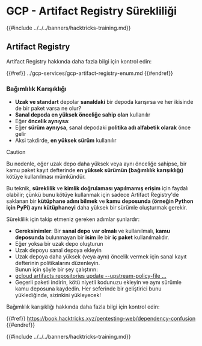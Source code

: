 # GCP - Artifact Registry Sürekliliği

{{#include ../../../banners/hacktricks-training.md}}

## Artifact Registry

Artifact Registry hakkında daha fazla bilgi için kontrol edin:

{{#ref}}
../gcp-services/gcp-artifact-registry-enum.md
{{#endref}}

### Bağımlılık Karışıklığı

- **Uzak ve standart** depolar **sanaldaki** bir depoda karışırsa ve her ikisinde de bir paket varsa ne olur?
- **Sanal depoda en yüksek önceliğe sahip olan** kullanılır
- Eğer **öncelik aynıysa**:
- Eğer **sürüm** **aynıysa**, sanal depodaki **politika adı alfabetik olarak** önce gelir
- Aksi takdirde, **en yüksek sürüm** kullanılır

> [!CAUTION]
> Bu nedenle, eğer uzak depo daha yüksek veya aynı önceliğe sahipse, bir kamu paket kayıt defterinde **en yüksek sürümün (bağımlılık karışıklığı)** kötüye kullanılması mümkündür.

Bu teknik, **süreklilik** ve **kimlik doğrulaması yapılmamış erişim** için faydalı olabilir; çünkü bunu kötüye kullanmak için sadece Artifact Registry'de saklanan bir **kütüphane adını bilmek** ve **kamu deposunda (örneğin Python için PyPi) aynı kütüphaneyi** daha yüksek bir sürümle oluşturmak gerekir.

Süreklilik için takip etmeniz gereken adımlar şunlardır:

- **Gereksinimler**: Bir **sanal depo** **var olmalı** ve kullanılmalı, **kamu deposunda** bulunmayan bir **isim** ile bir **iç paket** kullanılmalıdır.
- Eğer yoksa bir uzak depo oluşturun
- Uzak depoyu sanal depoya ekleyin
- Uzak depoya daha yüksek (veya aynı) öncelik vermek için sanal kayıt defterinin politikalarını düzenleyin.\
Bunun için şöyle bir şey çalıştırın:
- [gcloud artifacts repositories update --upstream-policy-file ...](https://cloud.google.com/sdk/gcloud/reference/artifacts/repositories/update#--upstream-policy-file)
- Geçerli paketi indirin, kötü niyetli kodunuzu ekleyin ve aynı sürümle kamu deposuna kaydedin. Her seferinde bir geliştirici bunu yüklediğinde, sizinkini yükleyecek!

Bağımlılık karışıklığı hakkında daha fazla bilgi için kontrol edin:

{{#ref}}
https://book.hacktricks.xyz/pentesting-web/dependency-confusion
{{#endref}}

{{#include ../../../banners/hacktricks-training.md}}
